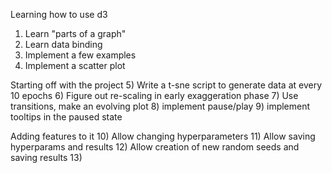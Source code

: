Learning how to use d3

1) Learn "parts of a graph"
2) Learn data binding
3) Implement a few examples
4) Implement a scatter plot

Starting off with the project
5) Write a t-sne script to generate data at every 10 epochs
6) Figure out re-scaling in early exaggeration phase
7) Use transitions, make an evolving plot
8) implement pause/play
9) implement tooltips in the paused state


Adding features to it
10) Allow changing hyperparameters 
11) Allow saving hyperparams and results
12) Allow creation of new random seeds and saving results
13) 

